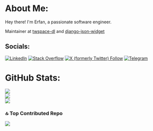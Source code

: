 # About Me:
Hey there! I'm Erfan, a passionate software engineer.

Maintainer at [twspace-dl](https://github.com/HoloArchivists/twspace-dl) and [django-json-widget](https://github.com/jmrivas86/django-json-widget)

## Socials:
[![LinkedIn](https://img.shields.io/badge/LinkedIn-%230077B5.svg?logo=linkedin&logoColor=white)](https://linkedin.com/in/erfan-arefmehr) [![Stack Overflow](https://img.shields.io/badge/-Stackoverflow-FE7A16?logo=stack-overflow&logoColor=white)](https://stackoverflow.com/users/17225758) [![X (formerly Twitter) Follow](https://img.shields.io/twitter/follow/erfan_rfmhr)](https://x.com/erfan_rfmhr) [![Telegram](https://img.shields.io/badge/Telegram-2CA5E0?style=for-the-badge&logo=telegram&logoColor=white)](https://t.me/pasta_engineer)

# GitHub Stats:
![](https://github-readme-stats.vercel.app/api?username=erfan-rfmhr&theme=onedark&border=true&include_all_commits=false&count_private=false)<br/>
![](https://github-readme-streak-stats.herokuapp.com/?user=erfan-rfmhr&theme=onedark&hide_border=true)<br/>
![](https://github-readme-stats.vercel.app/api/top-langs/?username=erfan-rfmhr&theme=onedark&hide=javascript,html,css,scss,mako&border=true&include_all_commits=false&count_private=false&layout=compact)

### 🔝 Top Contributed Repo
![](https://github-contributor-stats.vercel.app/api?username=erfan-rfmhr&limit=5&theme=apprentice&combine_all_yearly_contributions=true)
